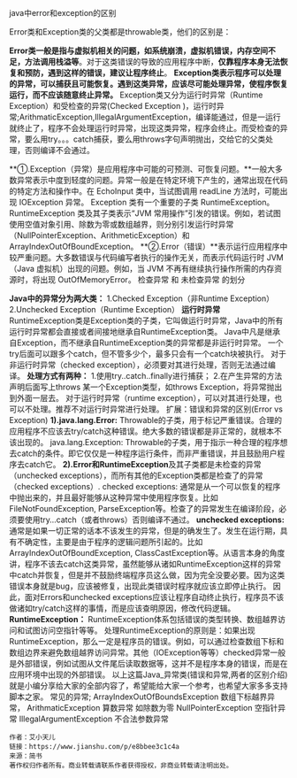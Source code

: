 java中error和exception的区别



Error类和Exception类的父类都是throwable类，他们的区别是：

**Error类一般是指与虚拟机相关的问题，如系统崩溃，虚拟机错误，内存空间不足，方法调用栈溢等**。对于这类错误的导致的应用程序中断，**仅靠程序本身无法恢复和预防，遇到这样的错误，建议让程序终止**。
 **Exception类表示程序可以处理的异常，可以捕获且可能恢复。遇到这类异常，应该尽可能处理异常，使程序恢复运行，而不应该随意终止异常。**
 Exception类又分为运行时异常（Runtime Exception）和受检查的异常(Checked Exception )，运行时异常;ArithmaticException,IllegalArgumentException，编译能通过，但是一运行就终止了，程序不会处理运行时异常，出现这类异常，程序会终止。而受检查的异常，要么用try。。。catch捕获，要么用throws字句声明抛出，交给它的父类处理，否则编译不会通过。

**①.Exception（异常）是应用程序中可能的可预测、可恢复问题。**一般大多数异常表示中度到轻度的问题。异常一般是在特定环境下产生的，通常出现在代码的特定方法和操作中。在 EchoInput 类中，当试图调用 readLine 方法时，可能出现 IOException 异常。
 Exception 类有一个重要的子类 RuntimeException。RuntimeException 类及其子类表示“JVM 常用操作”引发的错误。例如，若试图使用空值对象引用、除数为零或数组越界，则分别引发运行时异常（NullPointerException、ArithmeticException）和 ArrayIndexOutOfBoundException。
 **②.Error（错误）**表示运行应用程序中较严重问题。大多数错误与代码编写者执行的操作无关，而表示代码运行时 JVM（Java 虚拟机）出现的问题。例如，当 JVM 不再有继续执行操作所需的内存资源时，将出现 OutOfMemoryError。
 检查异常 和 未检查异常 的划分

**Java中的异常分为两大类：**
 1.Checked Exception（非Runtime Exception）
 2.Unchecked Exception（Runtime Exception）
 **运行时异常**
 RuntimeException类是Exception类的子类，它叫做运行时异常，Java中的所有运行时异常都会直接或者间接地继承自RuntimeException类。
 Java中凡是继承自Exception，而不继承自RuntimeException类的异常都是非运行时异常。
 一个try后面可以跟多个catch，但不管多少个，最多只会有一个catch块被执行。
 对于非运行时异常（checked exception），必须要对其进行处理，否则无法通过编译。
 **处理方式有两种：**
 1.使用try..catch..finally进行捕获；
 2.在产生异常的方法声明后面写上throws 某一个Exception类型，如throws Exception，将异常抛出到外面一层去。
 对于运行时异常（runtime exception），可以对其进行处理，也可以不处理。推荐不对运行时异常进行处理。
 扩展：错误和异常的区别(Error vs Exception)
 **1).java.lang.Error:** Throwable的子类，用于标记严重错误。合理的应用程序不应该去try/catch这种错误。绝大多数的错误都是非正常的，就根本不该出现的。
 java.lang.Exception: Throwable的子类，用于指示一种合理的程序想去catch的条件。即它仅仅是一种程序运行条件，而非严重错误，并且鼓励用户程序去catch它。
 **2).Error和RuntimeException**及其子类都是未检查的异常（unchecked exceptions），而所有其他的Exception类都是检查了的异常（checked exceptions）.
 checked exceptions: 通常是从一个可以恢复的程序中抛出来的，并且最好能够从这种异常中使用程序恢复。比如FileNotFoundException, ParseException等。检查了的异常发生在编译阶段，必须要使用try…catch（或者throws）否则编译不通过。
 **unchecked exceptions:** 通常是如果一切正常的话本不该发生的异常，但是的确发生了。发生在运行期，具有不确定性，主要是由于程序的逻辑问题所引起的。比如ArrayIndexOutOfBoundException, ClassCastException等。从语言本身的角度讲，程序不该去catch这类异常，虽然能够从诸如RuntimeException这样的异常中catch并恢复，但是并不鼓励终端程序员这么做，因为完全没要必要。因为这类错误本身就是bug，应该被修复，出现此类错误时程序就应该立即停止执行。 因此，面对Errors和unchecked exceptions应该让程序自动终止执行，程序员不该做诸如try/catch这样的事情，而是应该查明原因，修改代码逻辑。
 **RuntimeException：** RuntimeException体系包括错误的类型转换、数组越界访问和试图访问空指针等等。
 处理RuntimeException的原则是：如果出现 RuntimeException，那么一定是程序员的错误。例如，可以通过检查数组下标和数组边界来避免数组越界访问异常。其他（IOException等等）checked异常一般是外部错误，例如试图从文件尾后读取数据等，这并不是程序本身的错误，而是在应用环境中出现的外部错误。
 以上这篇Java_异常类(错误和异常,两者的区别介绍) 就是小编分享给大家的全部内容了，希望能给大家一个参考，也希望大家多多支持脚本之家。
 常见的异常;
 ArrayIndexOutOfBoundsException 数组下标越界异常，
 ArithmaticException 算数异常 如除数为零
 NullPointerException 空指针异常
 IllegalArgumentException 不合法参数异常

```
作者：艾小天儿
链接：https://www.jianshu.com/p/e8bbee3c1c4a
来源：简书
著作权归作者所有。商业转载请联系作者获得授权，非商业转载请注明出处。
```



